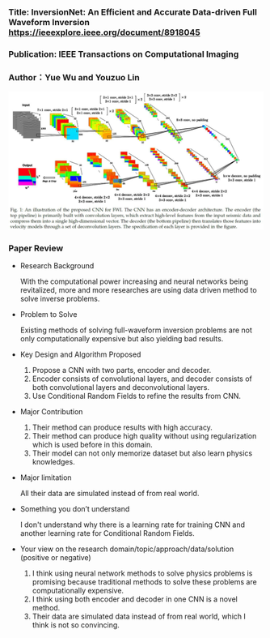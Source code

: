 ### Title: InversionNet: An Efficient and Accurate Data-driven Full Waveform Inversion https://ieeexplore.ieee.org/document/8918045

### Publication: IEEE Transactions on Computational Imaging

### Author：Yue Wu and Youzuo Lin

  ![Image of InversionNet](InversionNet.jpg)

### Paper Review
- Research Background

  With the computational power increasing and neural networks being revitalized, more and more researches are using data driven method to solve inverse problems.

- Problem to Solve

  Existing methods of solving full-waveform inversion problems are not only computationally expensive but also yielding bad results.

- Key Design and Algorithm Proposed

  1. Propose a CNN with two parts, encoder and decoder.
  2. Encoder consists of convolutional layers, and decoder consists of both convolutional layers and deconvolutional layers.
  3. Use Conditional Random Fields to refine the results from CNN.

- Major Contribution

  1. Their method can produce results with high accuracy.
  2. Their method can produce high quality without using regularization which is used before in this domain.
  3. Their model can not only memorize dataset but also learn physics knowledges.

- Major limitation

  All their data are simulated instead of from real world.

- Something you don’t understand

  I don't understand why there is a learning rate for training CNN and another learning rate for Conditional Random Fields.

- Your view on the research domain/topic/approach/data/solution  (positive or negative)

  1. I think using neural network methods to solve physics problems is promising because traditional methods to solve these problems are computationally expensive.
  2. I think using both encoder and decoder in one CNN is a novel method.
  3. Their data are simulated data instead of from real world, which I think is not so convincing. 
